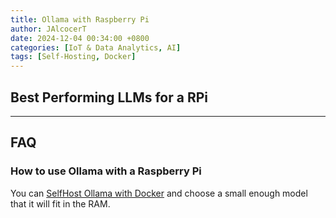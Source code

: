 ```yaml
---
title: Ollama with Raspberry Pi
author: JAlcocerT
date: 2024-12-04 00:34:00 +0800
categories: [IoT & Data Analytics, AI]
tags: [Self-Hosting, Docker]
---
```


## Best Performing LLMs for a RPi

---

## FAQ

### How to use Ollama with a Raspberry Pi

You can [SelfHost Ollama with Docker](https://fossengineer.com/selfhosting-llms-ollama/) and choose a small enough model that it will fit in the RAM.